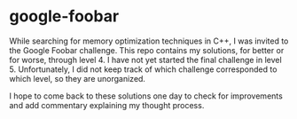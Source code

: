 # google-foobar

While searching for memory optimization techniques in C++, I was invited to the Google Foobar challenge. This repo contains my solutions, for better or for worse, through level 4. I have not yet started the final challenge in level 5. Unfortunately, I did not keep track of which challenge corresponded to which level, so they are unorganized.

I hope to come back to these solutions one day to check for improvements and add commentary explaining my thought process.